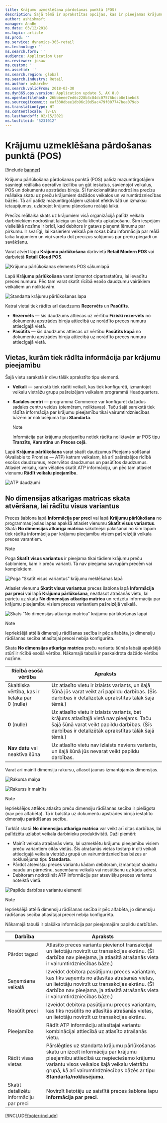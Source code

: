 ```yaml
---
title: Krājumu uzmeklēšana pārdošanas punktā (POS)
description: Šajā tēmā ir aprakstītas opcijas, kas ir pieejamas krājumu informācijas apskatīšanai pārdošanas punktā (Point of Sale — POS).
author: ashishmsft
manager: AnnBe
ms.date: 03/12/2018
ms.topic: article
ms.prod: ''
ms.service: dynamics-365-retail
ms.technology: ''
ms.search.form: ''
audience: Application User
ms.reviewer: josaw
ms.custom: ''
ms.assetid: ''
ms.search.region: global
ms.search.industry: Retail
ms.author: asharchw
ms.search.validFrom: 2018-03-30
ms.dyn365.ops.version: Application update 5, AX 8.0
ms.openlocfilehash: 26bbbeee7ed6c228b3c84dc07576bccb8e1aebd8
ms.sourcegitcommit: eaf330dbee1db96c20d5ac479f007747bea079eb
ms.translationtype: HT
ms.contentlocale: lv-LV
ms.lasthandoff: 02/15/2021
ms.locfileid: "5231012"
---
```

# <a name="inventory-lookup-in-the-point-of-sale-pos"></a>Krājumu uzmeklēšana pārdošanas punktā (POS)

[!include [banner](includes/banner.md)]

Krājumu pārlūkošana pārdošanas punktā (POS) palīdz mazumtirgotājiem sasniegt reāllaika operatīvo izcilību un gūt ieskatus, savienojot veikalus, POS un dokumentu apstrādes biroju. Šī funkcionalitāte nodrošina precīzu reāllaika skatu uz preču krājumiem dažādos veikalos un vairumtirdzniecības bāzēs. Tā arī palīdz mazumtirgotājiem uzlabot efektivitāti un izmaksu ietaupījumus, uzlabojot krājumu plānošanu reālajā laikā.

Precīzs reāllaika skats uz krājumiem visā organizācijā palīdz veikala darbiniekiem nodrošināt laicīgu un izcilu klientu apkalpošanu. Šīm iespējām vislielākā nozīme ir brīdī, kad debitors ir gatavs pieņemt lēmumu par pirkumu. Ir svarīgi, lai kasieriem veikalā pie rokas būtu informācija par reālā laika krājumiem un viņi varētu dot precīzus solījumus par preču piegādi un savākšanu.

Varat atvērt lapu **Krājumu pārlūkošana** darbvietā **Retail Modern POS** vai darbvietā **Retail Cloud POS**.

![Krājumu pārlūkošanas elements POS sākumlapā](media/POSHomepage.png)

Lapā **Krājumu pārlūkošana** varat izmantot cipartastatūru, lai ievadītu preces numuru. Pēc tam varat skatīt rīcībā esošo daudzumu vairākiem veikaliem un noliktavām.

![Standarta krājumu pārlūkošanas lapa](media/InventoryLookUp.png)

Katrai vietai tiek rādīts arī daudzums **Rezervēts** un **Pasūtīts**.

- **Rezervēts** — šis daudzums attiecas uz vērtību **Fiziski rezervēts** no dokumentu apstrādes biroja attiecībā uz norādīto preces numuru attiecīgajā vietā.
- **Pasūtīts** — šis daudzums attiecas uz vērtību **Pasūtīts kopā** no dokumentu apstrādes biroja attiecībā uz norādīto preces numuru attiecīgajā vietā.

## <a name="locations-that-inventory-availability-information-is-shown-for"></a>Vietas, kurām tiek rādīta informācija par krājumu pieejamību

Šajā vietu sarakstā ir divu tālāk aprakstīto tipu elementi.

- **Veikali** — sarakstā tiek rādīti veikali, kas tiek konfigurēti, izmantojot veikalu vietrāžu grupu pašreizējam veikalam programmā Headquarters.
- **Sadales centri** — programmā Commerce var konfigurēt dažādus sadales centru veidus (piemēram, noliktavas). Taču šajā sarakstā tiek rādīta informācija par krājumu pieejamību tikai vairumtirdzniecības bāzēm ar noklusējuma tipu **Standarta**.

    > [!NOTE]
    > Informācija par krājumu pieejamību netiek rādīta noliktavām ar POS tipu **Tranzīts**, **Karantīna** un **Preces ceļā**.

Lapā **Krājumu pārlūkošana** varat skatīt daudzumus Pieejams solīšanai (Available to Promise — ATP) katram veikalam, kā arī pašreizējos rīcībā esošos daudzumus, rezervētos daudzumus un pasūtītos daudzumus. Atlasiet veikalu, kam vēlaties skatīt ATP informāciju, un pēc tam atlasiet vienumu **Rādīt veikalu pieejamību**.

![ATP daudzumi](media/ATP.png)

## <a name="opening-the-dimension-based-matrix-view-to-show-all-variants"></a>No dimensijas atkarīgas matricas skata atvēršana, lai rādītu visus variantus

Preces šablona lapā **Informācija par preci** vai lapā **Krājumu pārlūkošana** no programmas joslas lapas apakšā atlasiet vienumu **Skatīt visus variantus**. Skatā **No dimensijas atkarīga matrica** sākotnējai palaišanai no šīm lapām tiek rādīta informācija par krājumu pieejamību visiem pašreizējā veikala preces varantiem.

> [!NOTE]
> Poga **Skatīt visus variantus** ir pieejama tikai tādiem krājumu preču šabloniem, kam ir preču varianti. Tā nav pieejama savrupām precēm vai komplektiem.

![Poga “Skatīt visus variantus” krājumu meklēšanas lapā](media/StandardToMatrix.png)

Atlasiet vienumu **Skatīt visus variantus** preces šablona lapā **Informācija par preci** vai lapā **Krājumu pārlūkošana**, neatlasot atrašanās vietu, lai pārietu uz skatu **No dimensijas atkarīga matrica** un redzētu informāciju par krājumu pieejamību visiem preces variantiem pašreizējā veikalā.

![Skats “No dimensijas atkarīga matrica” krājumu pārlūkošanas lapai](media/Matrix.png)

> [!NOTE]
> Iepriekšējā attēlā dimensiju rādīšanas secība ir pēc alfabēta, jo dimensiju rādīšanas secība atlasītajai precei nebija konfigurēta.

Skata **No dimensijas atkarīga matrica** preču variantu šūnās labajā apakšējā stūrī ir rīcībā esošā vērtība. Nākamajā tabulā ir paskaidrota dažādo vērtību nozīme.

| Rīcībā esošā vērtība                            | Apraksts |
|------------------------------------------|-------------|
| Skaitliska vērtība, kas ir lielāka par 0 (nulle) | Uz atlasīto vietu ir izlaists variants, un šajā šūnā jūs varat veikt arī papildu darbības. (Šīs darbības ir detalizētāk aprakstītas tālāk šajā tēmā.) |
| **0** (nulle)                             | Uz atlasīto vietu ir izlaists variants, bet krājums atlasītajā vietā nav pieejams. Taču šajā šūnā varat veikt papildu darbības. (Šīs darbības ir detalizētāk aprakstītas tālāk šajā tēmā.) |
| **Nav datu** vai neaktīva šūna              | Uz atlasīto vietu nav izlaists neviens variants, un šajā šūnā jūs nevarat veikt papildu darbības. |

Varat arī mainīt dimensiju rakursu, atlasot jaunas izmantojamās dimensijas.

![Rakursa maiņa](media/ChangePivot.png)

![Rakurss ir mainīts](media/PivotChanged.png)

> [!NOTE]
> Iepriekšējos attēlos atlasīto preču dimensiju rādīšanas secība ir pielāgota (nav pēc alfabēta). Tā ir balstīta uz dokumentu apstrādes birojā iestatīto dimensiju parādīšanas secību.

Turklāt skatā **No dimensijas atkarīga matrica** var veikt arī citas darbības, lai palīdzētu uzlabot veikala darbinieku produktivitāti. Daži piemēri:

- Mainīt veikala atrašanās vietu, lai uzmeklētu krājumu pieejamību visiem preču variantiem citās vietās. Šīs atrašanās vietas tostarp ir citi veikali attiecīgajā veikala vietrāžu grupā un vairumtirdzniecības bāzes ar noklusējuma tipu **Standarta**.
- Pārdot atsevišķu preces variantu kādam debitoram, izmantojot skaidru naudu un pārnešnu, saņemšanu veikalā vai nosūtīšanu uz kādu adresi.
- Debitoram nodrošināt ATP informāciju par atsevišķu preces variantu noteiktā vietā.

![Papildu darbības variantu elementi](media/VariantActions.png)

> [!NOTE]
> Iepriekšējā attēlā dimensiju rādīšanas secība ir pēc alfabēta, jo dimensiju rādīšanas secība atlasītajai precei nebija konfigurēta.

Nākamajā tabulā ir plašāka informācija par pieejamajām papildu darbībām.

| Darbība               | Apraksts |
|----------------------|-------------|
| Pārdot tagad             | Atlasīto preces variantu pievienot transakcijai un lietotāju novirzīt uz transakcijas ekrānu. (Šī darbība nav pieejama, ja atlasītā atrašanās vieta ir vairumtirdzniecības bāze.) |
| Saņemšana veikalā     | Izveidot debitora pasūtījumu preces variantam, kas tiks saņemts no atlasītās atrašanās vietas, un lietotāju novirzīt uz transakcijas ekrānu. (Šī darbība nav pieejama, ja atlasītā atrašanās vieta ir vairumtirdzniecības bāze.) |
| Nosūtīt preci         | Izveidot debitora pasūtījumu preces variantam, kas tiks nosūtīts no atlasītās atrašanās vietas, un lietotāju novirzīt uz transakcijas ekrānu. |
| Pieejamība         | Rādīt ATP informāciju atlasītajai variantu kombinācijai attiecībā uz atlasīto atrašanās vietu. |
| Rādīt visas vietas   | Pārslēgties uz standarta krājumu pārlūkošanas skatu un izcelt informāciju par krājumu pieejamību attiecībā uz nepieciešamo krājumu variantu visos veikalos šajā veikalu vietrāžu grupā, kā arī vairumtirdzniecības bāzēs ar tipu **Standarta/noklusējuma**. |
| Skatīt detalizētu informāciju par preci | Novirzīt lietotāju uz saistītā preces šablona lapu **Informācija par preci**. |


[!INCLUDE[footer-include](../includes/footer-banner.md)]